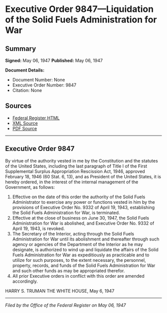 # Executive Order 9847—Liquidation of the Solid Fuels Administration for War

## Summary

**Signed:** May 06, 1947
**Published:** May 06, 1947

**Document Details:**
- Document Number: None
- Executive Order Number: 9847
- Citation: None

## Sources
- [Federal Register HTML](https://www.presidency.ucsb.edu/documents/executive-order-9847-liquidation-the-solid-fuels-administration-for-war)
- [XML Source](None)
- [PDF Source](None)

---

## Executive Order 9847

By virtue of the authority vested in me by the Constitution and the statutes of the United States, including the last paragraph of Title I of the First Supplemental Surplus Appropriation Rescission Act, 1946, approved February 18, 1946 (60 Stat. 6, 13), and as President of the United States, it is hereby ordered, in the interest of the internal management of the Government, as follows:
1. Effective on the date of this order the authority of the Solid Fuels Administrator to exercise any power or functions vested in him by the provisions of Executive Order No. 9332 of April 19, 1943, establishing the Solid Fuels Administration for War, is terminated.
2. Effective at the close of business on June 30, 1947, the Solid Fuels Administration for War is abolished, and Executive Order No. 9332 of April 19, 1943, is revoked.
3. The Secretary of the Interior, acting through the Solid Fuels Administration for War until its abolishment and thereafter through such agency or agencies of the Department of the Interior as he may designate, is authorized to wind up and liquidate the affairs of the Solid Fuels Administration for War as expeditiously as practicable and to utilize for such purposes, to the extent necessary, the personnel, property, records, and funds of the Solid Fuels Administration for War and such other funds as may be appropriated therefor.
4. All prior Executive orders in conflict with this order are amended accordingly.

HARRY S. TRUMAN
THE WHITE HOUSE,
May 6, 1947

---

*Filed by the Office of the Federal Register on May 06, 1947*
